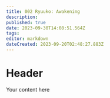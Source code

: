 ```yaml
---
title: 002 Ryuuko: Awakening
description: 
published: true
date: 2023-09-30T14:08:51.564Z
tags: 
editor: markdown
dateCreated: 2023-09-20T02:48:27.883Z
---
```


# Header
Your content here